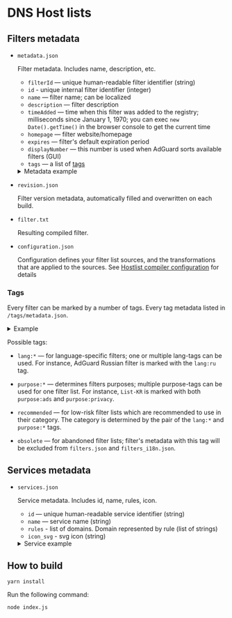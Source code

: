 # DNS Host lists

## Filters metadata

- `metadata.json`

  Filter metadata. Includes name, description, etc.

    * `filterId` — unique human-readable filter identifier (string)
    * `id` - unique internal filter identifier (integer)
    * `name` — filter name; can be localized
    * `description` — filter description
    * `timeAdded` — time when this filter was added to the registry; milliseconds since January 1, 1970; you can exec `new Date().getTime()` in the browser console to get the current time
    * `homepage` — filter website/homepage
    * `expires` — filter's default expiration period
    * `displayNumber` — this number is used when AdGuard sorts available filters (GUI)
    * `tags` — a list of [tags](#tags)

    <details>
      <summary>Metadata example</summary>

    ```json
    {
      "filterId": "adguard_dns_filter",
      "id": 1,
      "name": "AdGuard DNS filter",
      "description": "Filter composed of several other filters (AdGuard Base filter, Social Media filter, Tracking Protection filter, Mobile Ads filter, EasyList and EasyPrivacy) and simplified specifically to be better compatible with DNS-level ad blocking.",
      "timeAdded": 1404115015843,
      "homepage": "https://kb.adguard.com/general/adguard-ad-filters",
      "expires": "4 days",
      "displayNumber": 3,
      "tags": []
    }
    ```
    </details>

- `revision.json`

  Filter version metadata, automatically filled and overwritten on each build.

- `filter.txt`

  Resulting compiled filter.

- `configuration.json`

  Configuration defines your filter list sources, and the transformations that are applied to the sources. See [Hostlist compiler configuration](https://github.com/AdguardTeam/HostlistCompiler#configuration) for details

### <a id="tags"></a> Tags

Every filter can be marked by a number of tags. Every tag metadata listed in `/tags/metadata.json`.

<details>
  <summary>Example</summary>

```json
{
  "tagId": 1,
  "keyword": "purpose:ads"
}
```

</details>

Possible tags:

* `lang:*` — for language-specific filters; one or multiple lang-tags can be used. For instance,
  AdGuard Russian filter is marked with the `lang:ru` tag.

* `purpose:*` — determines filters purposes; multiple purpose-tags can be used for one filter list.
  For instance, `List-KR` is marked with both `purpose:ads` and `purpose:privacy`.

* `recommended` — for low-risk filter lists which are recommended to use in their category. The
  category is determined by the pair of the `lang:*` and `purpose:*` tags.

* `obsolete` — for abandoned filter lists; filter's metadata with this tag will be excluded
  from `filters.json` and `filters_i18n.json`.

## Services metadata

- `services.json`

  Service metadata. Includes id, name, rules, icon.

    * `id` — unique human-readable service identifier (string)
    * `name` — service name (string)
    * `rules` - list of domains. Domain represented by rule (list of strings)
    * `icon_svg` - svg icon (string)

    <details>
      <summary>Service example</summary>

    ```json
    {
      "id": "wechat",
      "name": "WeChat",
      "rules": [
        "||wechat.com^",
        "||weixin.qq.com^",
        "||wx.qq.com^"
      ],
      "icon_svg": "<svg xmlns=\"http://www.w3.org/2000/svg\" className=\"d-none\">\n<symbol id=\"service_wechat\" viewBox=\"0 0 50 50\" fill=\"currentColor\">\n<path d=\"M 19 6 C 9.625 6 2 12.503906 2 20.5 C 2 24.769531 4.058594 28.609375 7.816406 31.390625 L 5.179688 39.304688 L 13.425781 34.199219 C 15.714844 34.917969 18.507813 35.171875 21.203125 34.875 C 23.390625 39.109375 28.332031 42 34 42 C 35.722656 42 37.316406 41.675781 38.796875 41.234375 L 45.644531 45.066406 L 43.734375 38.515625 C 46.3125 36.375 48 33.394531 48 30 C 48 23.789063 42.597656 18.835938 35.75 18.105469 C 34.40625 11.152344 27.367188 6 19 6 Z M 13 14 C 14.101563 14 15 14.898438 15 16 C 15 17.101563 14.101563 18 13 18 C 11.898438 18 11 17.101563 11 16 C 11 14.898438 11.898438 14 13 14 Z M 25 14 C 26.101563 14 27 14.898438 27 16 C 27 17.101563 26.101563 18 25 18 C 23.898438 18 23 17.101563 23 16 C 23 14.898438 23.898438 14 25 14 Z M 34 20 C 40.746094 20 46 24.535156 46 30 C 46 32.957031 44.492188 35.550781 42.003906 37.394531 L 41.445313 37.8125 L 42.355469 40.933594 L 39.105469 39.109375 L 38.683594 39.25 C 37.285156 39.71875 35.6875 40 34 40 C 27.253906 40 22 35.464844 22 30 C 22 24.535156 27.253906 20 34 20 Z M 29.5 26 C 28.699219 26 28 26.699219 28 27.5 C 28 28.300781 28.699219 29 29.5 29 C 30.300781 29 31 28.300781 31 27.5 C 31 26.699219 30.300781 26 29.5 26 Z M 38.5 26 C 37.699219 26 37 26.699219 37 27.5 C 37 28.300781 37.699219 29 38.5 29 C 39.300781 29 40 28.300781 40 27.5 C 40 26.699219 39.300781 26 38.5 26 Z\" />\n</symbol>\n</svg>"
    }
    ```
    </details>

## How to build

```
yarn install
```

Run the following command:
```
node index.js
```
